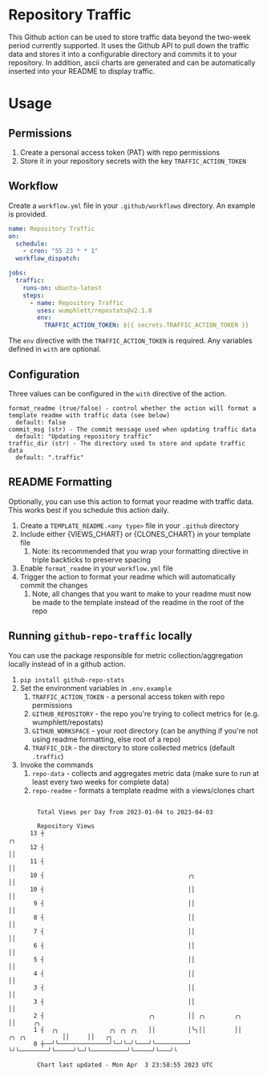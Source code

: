 # Repository Traffic

This Github action can be used to store traffic data beyond the two-week period currently supported.
It uses the Github API to pull down the traffic data and stores it into a configurable directory and commits it to your 
repository. In addition, ascii charts are generated and can be automatically inserted into your README to display traffic.

# Usage
## Permissions
1. Create a personal access token (PAT) with repo permissions
2. Store it in your repository secrets with the key `TRAFFIC_ACTION_TOKEN`

## Workflow
Create a `workflow.yml` file in your `.github/workflows` directory. An example is provided.

```yaml
name: Repository Traffic
on:
  schedule:
    - cron: "55 23 * * 1"
  workflow_dispatch:

jobs:
  traffic:
    runs-on: ubuntu-latest
    steps:
      - name: Repository Traffic
        uses: wumphlett/repostats@v2.1.0
        env:
          TRAFFIC_ACTION_TOKEN: ${{ secrets.TRAFFIC_ACTION_TOKEN }}
```
The `env` directive with the `TRAFFIC_ACTION_TOKEN` is required. Any variables defined in `with` are optional.

## Configuration
Three values can be configured in the `with` directive of the action.
```
format_readme (true/false) - control whether the action will format a template readme with traffic data (see below)
  default: false
commit_msg (str) - The commit message used when updating traffic data
  default: "Updating repository traffic"
traffic_dir (str) - The directory used to store and update traffic data
  default: ".traffic"
```

## README Formatting
Optionally, you can use this action to format your readme with traffic data. This works best if you schedule this action
daily.

1. Create a `TEMPLATE_README.<any type>` file in your `.github` directory
2. Include either {VIEWS_CHART} or {CLONES_CHART} in your template file
   1. Note: its recommended that you wrap your formatting directive in triple backticks to preserve spacing
3. Enable `format_readme` in your `workflow.yml` file
4. Trigger the action to format your readme which will automatically commit the changes
   1. Note, all changes that you want to make to your readme must now be made to the template instead of the readme in the root of the repo

## Running `github-repo-traffic` locally
You can use the package responsible for metric collection/aggregation locally instead of in a github action.

1. `pip install github-repo-stats`
2. Set the environment variables in `.env.example`
   1. `TRAFFIC_ACTION_TOKEN` - a personal access token with repo permissions
   2. `GITHUB_REPOSITORY` - the repo you're trying to collect metrics for (e.g. wumphlett/repostats)
   3. `GITHUB_WORKSPACE` - your root directory (can be anything if you're not using readme formatting, else root of a repo)
   4. `TRAFFIC_DIR` - the directory to store collected metrics (default `.traffic`)
3. Invoke the commands
   1. `repo-data` - collects and aggregates metric data (make sure to run at least every two weeks for complete data)
   2. `repo-readme` - formats a template readme with a views/clones chart

```

        Total Views per Day from 2023-01-04 to 2023-04-03

        Repository Views
      13 ┼                                                                           ╭╮
      12 ┤                                                                           ││
      11 ┤                                                                           ││
      10 ┤                                        ╭╮                                 ││
      10 ┤                                        ││                                 ││
       9 ┤                                        ││                                 ││
       8 ┤                                        ││                                 ││
       7 ┤                                        ││                                 ││
       6 ┤                                        ││                                 ││
       5 ┤                                        ││                                 ││
       4 ┤                                        ││                                 ││
       3 ┤                                        ││                                 ││
       3 ┤                                        ││                                 ││
       2 ┤                             ╭╮         ││ ╭╮        ╭╮                    ││     ╭╮
       1 ┤  ╭╮              ╭╮ ╭╮ ╭╮   ││         │╰╮││        ││     ╭╮ ╭╮          ││     ││   ╭╮
       0 ┼──╯╰──────────────╯╰─╯╰─╯╰───╯╰─────────╯ ╰╯╰────────╯╰─────╯╰─╯╰──────────╯╰─────╯╰───╯╰

        Chart last updated - Mon Apr  3 23:58:55 2023 UTC
        
```

